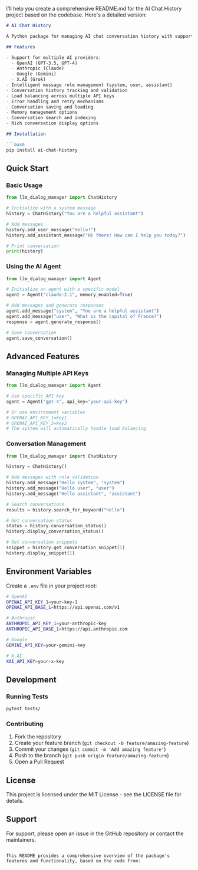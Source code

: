 I'll help you create a comprehensive README.md for the AI Chat History project based on the codebase. Here's a detailed version:

```markdown
# AI Chat History

A Python package for managing AI chat conversation history with support for multiple LLM providers (OpenAI, Anthropic, Google, X.AI) and convenient conversation management features.

## Features

- Support for multiple AI providers:
  - OpenAI (GPT-3.5, GPT-4)
  - Anthropic (Claude)
  - Google (Gemini)
  - X.AI (Grok)
- Intelligent message role management (system, user, assistant)
- Conversation history tracking and validation
- Load balancing across multiple API keys
- Error handling and retry mechanisms
- Conversation saving and loading
- Memory management options
- Conversation search and indexing
- Rich conversation display options

## Installation

```bash
pip install ai-chat-history
```

## Quick Start

### Basic Usage

```python
from llm_dialog_manager import ChatHistory

# Initialize with a system message
history = ChatHistory("You are a helpful assistant")

# Add messages
history.add_user_message("Hello!")
history.add_assistant_message("Hi there! How can I help you today?")

# Print conversation
print(history)
```

### Using the AI Agent

```python
from llm_dialog_manager import Agent

# Initialize an agent with a specific model
agent = Agent("claude-2.1", memory_enabled=True)

# Add messages and generate responses
agent.add_message("system", "You are a helpful assistant")
agent.add_message("user", "What is the capital of France?")
response = agent.generate_response()

# Save conversation
agent.save_conversation()
```

## Advanced Features

### Managing Multiple API Keys

```python
from llm_dialog_manager import Agent

# Use specific API key
agent = Agent("gpt-4", api_key="your-api-key")

# Or use environment variables
# OPENAI_API_KEY_1=key1
# OPENAI_API_KEY_2=key2
# The system will automatically handle load balancing
```

### Conversation Management

```python
from llm_dialog_manager import ChatHistory

history = ChatHistory()

# Add messages with role validation
history.add_message("Hello system", "system")
history.add_message("Hello user", "user")
history.add_message("Hello assistant", "assistant")

# Search conversations
results = history.search_for_keyword("hello")

# Get conversation status
status = history.conversation_status()
history.display_conversation_status()

# Get conversation snippets
snippet = history.get_conversation_snippet(1)
history.display_snippet(1)
```

## Environment Variables

Create a `.env` file in your project root:

```bash
# OpenAI
OPENAI_API_KEY_1=your-key-1
OPENAI_API_BASE_1=https://api.openai.com/v1

# Anthropic
ANTHROPIC_API_KEY_1=your-anthropic-key
ANTHROPIC_API_BASE_1=https://api.anthropic.com

# Google
GEMINI_API_KEY=your-gemini-key

# X.AI
XAI_API_KEY=your-x-key
```

## Development

### Running Tests

```bash
pytest tests/
```

### Contributing

1. Fork the repository
2. Create your feature branch (`git checkout -b feature/amazing-feature`)
3. Commit your changes (`git commit -m 'Add amazing feature'`)
4. Push to the branch (`git push origin feature/amazing-feature`)
5. Open a Pull Request

## License

This project is licensed under the MIT License - see the LICENSE file for details.

## Support

For support, please open an issue in the GitHub repository or contact the maintainers.
```

This README provides a comprehensive overview of the package's features and functionality, based on the code from:
